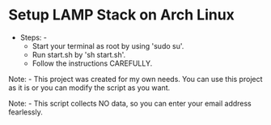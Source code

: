 # Setup LAMP Stack on Arch Linux
* Steps: -
  * Start your terminal as root by using 'sudo su'.
  * Run start.sh by 'sh start.sh'.
  * Follow the instructions CAREFULLY.

Note: - This project was created for my own needs. You can use this project as it is or you can modify the script as you want.

Note: - This script collects NO data, so you can enter your email address fearlessly.
